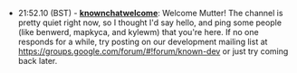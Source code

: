 * <a id="21:52.10">21:52.10 (BST)</a> - __[knownchatwelcome](https://github.com/knownchatwelcome)__: Welcome Mutter!  The channel is pretty quiet right now, so I thought I'd say hello, and ping some people (like benwerd, mapkyca, and kylewm) that you're here.  If no one responds for a while, try posting on our development mailing list at https://groups.google.com/forum/#!forum/known-dev or just try coming back later.
